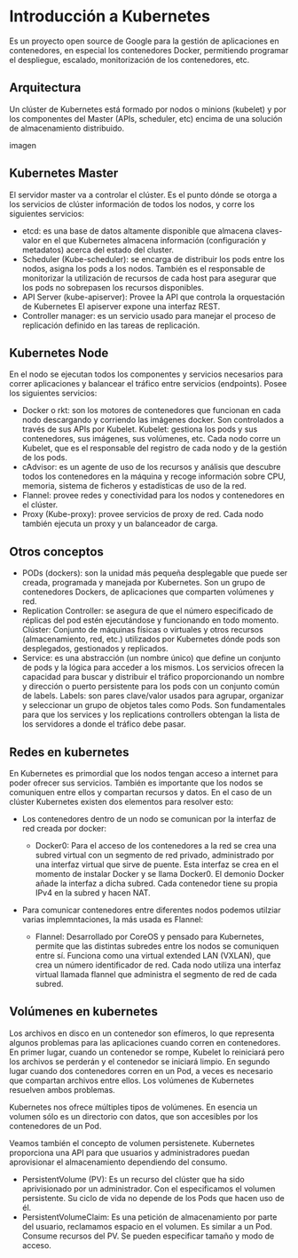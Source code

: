 # Introducción a Kubernetes

Es un proyecto open source de Google para la gestión de aplicaciones en contenedores, en especial los contenedores Docker, permitiendo programar el despliegue, escalado, monitorización de los contenedores, etc.

## Arquitectura

Un clúster de Kubernetes está formado por nodos o minions (kubelet) y por los componentes del Master (APIs, scheduler, etc) encima de una solución de almacenamiento distribuido.

imagen

## Kubernetes Master

El servidor master va a controlar el clúster. Es el punto dónde se otorga a los servicios de clúster información de todos los nodos, y corre los siguientes servicios:

* etcd: es una base de datos altamente disponible que almacena
claves-valor en el que Kubernetes almacena información (configuración y metadatos) acerca del estado del cluster.
* Scheduler (Kube-scheduler): se encarga de distribuir los pods entre los nodos, asigna los pods a los nodos. También es el responsable de monitorizar la utilización de recursos de cada host para asegurar que los pods no sobrepasen los recursos disponibles.
* API Server (kube-apiserver): Provee la API que controla la orquestación de Kubernetes El apiserver expone una interfaz REST.
* Controller manager: es un servicio usado para manejar el proceso de replicación definido en las tareas de replicación. 

## Kubernetes Node

En el nodo se ejecutan todos los componentes y servicios necesarios para correr aplicaciones y balancear el tráfico entre servicios (endpoints). Posee los siguientes servicios:

* Docker   o   rkt: son los motores de contenedores que funcionan en cada nodo descargando y corriendo las imágenes docker. Son controlados a través de sus APIs por Kubelet.
Kubelet: gestiona los pods y sus contenedores, sus imágenes, sus volúmenes, etc. Cada nodo corre un Kubelet, que es el responsable del registro de cada nodo y de la gestión de los pods.
* cAdvisor: es un agente de uso de los recursos y análisis que descubre todos los contenedores en la máquina y recoge
información sobre CPU, memoria, sistema de ficheros y estadísticas de uso de la red. 
* Flannel: provee redes y conectividad para los nodos y contenedores en el clúster. 
* Proxy (Kube-proxy): provee servicios de proxy de red. Cada nodo también ejecuta un proxy y un balanceador de carga. 

## Otros conceptos

* PODs (dockers): son la unidad más pequeña desplegable que puede ser creada, programada y manejada por Kubernetes. Son un grupo de contenedores Dockers, de aplicaciones que comparten volúmenes y red. 
* Replication   Controller: se asegura de que el número especificado de réplicas del pod estén ejecutándose y funcionando en todo momento. 
Clúster: Conjunto de máquinas físicas o virtuales y otros recursos (almacenamiento, red, etc.) utilizados por Kubernetes dónde pods son desplegados, gestionados y replicados. 
* Service: es una abstracción (un nombre único) que define un conjunto de pods y la lógica para acceder a los mismos. Los servicios ofrecen la capacidad para buscar y distribuir el tráfico proporcionando un nombre y dirección o puerto persistente para los pods con un conjunto común de labels.
Labels: son pares clave/valor usados para agrupar, organizar y seleccionar un grupo de objetos tales como Pods. Son fundamentales para que los services y los replications controllers obtengan la lista de los servidores a donde el tráfico debe pasar.

## Redes en kubernetes

En Kubernetes es primordial que los nodos tengan acceso a internet para poder ofrecer sus
servicios. También es importante que los nodos se comuniquen entre ellos y compartan recursos y
datos. En el caso de un clúster Kubernetes existen dos elementos para resolver esto: 

* Los contenedores dentro de un nodo se comunican por la interfaz de red creada por docker:

	* Docker0: Para el acceso de los contenedores a la red se crea una subred virtual con un segmento de red privado, administrado por una interfaz virtual que sirve de puente. Esta interfaz se crea en el momento de instalar Docker y se llama Docker0. El demonio Docker añade la interfaz a dicha subred. Cada contenedor tiene su propia IPv4 en la subred y hacen NAT.

* Para comunicar contenedores entre diferentes nodos podemos utilziar varias implemntaciones, la más usada es Flannel:

	* Flannel: Desarrollado por CoreOS y pensado para Kubernetes, permite que las distintas subredes entre los nodos se comuniquen entre sí. Funciona como una virtual extended LAN (VXLAN), que crea un número identificador de red. Cada nodo utiliza una interfaz virtual llamada flannel que administra el segmento de red de cada subred.

## Volúmenes en kubernetes

Los archivos en disco en un contenedor son efímeros, lo que representa algunos problemas para las aplicaciones cuando corren en contenedores. En primer lugar, cuando un contenedor se rompe, Kubelet lo reiniciará pero los archivos se perderán y el contenedor se iniciará limpio. En segundo lugar cuando dos contenedores corren en un Pod, a veces es necesario que compartan archivos entre ellos. Los volúmenes de Kubernetes resuelven ambos problemas.

Kubernetes nos ofrece múltiples tipos de volúmenes. En esencia un volumen sólo es un directorio con datos, que son accesibles por los contenedores de un Pod.

Veamos también el concepto de volumen persistenete. Kubernetes proporciona una API para que usuarios y administradores puedan aprovisionar el almacenamiento dependiendo del consumo.

* PersistentVolume (PV): Es un recurso del clúster que ha sido aprivisionado por un administrador. Con el
especificamos el volumen persistente. Su ciclo de vida no depende de los Pods que hacen uso de él.
* PersistentVolumeClaim: Es una petición de almacenamiento por parte del usuario, reclamamos espacio en el
volumen. Es similar a un Pod. Consume recursos del PV. Se pueden especificar tamaño y modo de
acceso.

